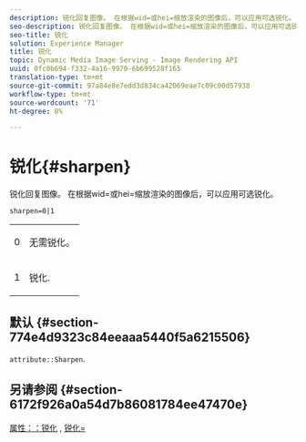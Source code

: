 ```yaml
---
description: 锐化回复图像。 在根据wid=或hei=缩放渲染的图像后，可以应用可选锐化。
seo-description: 锐化回复图像。 在根据wid=或hei=缩放渲染的图像后，可以应用可选锐化。
seo-title: 锐化
solution: Experience Manager
title: 锐化
topic: Dynamic Media Image Serving - Image Rendering API
uuid: 0fc0b694-f332-4a16-9970-6b699528f165
translation-type: tm+mt
source-git-commit: 97a84e8e7edd3d834ca42069eae7c09c00d57938
workflow-type: tm+mt
source-wordcount: '71'
ht-degree: 8%

---
```



# 锐化{#sharpen}

锐化回复图像。 在根据wid=或hei=缩放渲染的图像后，可以应用可选锐化。

`sharpen=0|1`

<table id="simpletable_E14B914834A241BA8B5FC42F07D34EEB"> 
 <tr class="strow"> 
  <td class="stentry"> <p>0 </p></td> 
  <td class="stentry"> <p>无需锐化。 </p></td> 
 </tr> 
 <tr class="strow"> 
  <td class="stentry"> <p>1 </p></td> 
  <td class="stentry"> <p>锐化. </p></td> 
 </tr> 
</table>

## 默认 {#section-774e4d9323c84eeaaa5440f5a6215506}

`attribute::Sharpen`.

## 另请参阅 {#section-6172f926a0a54d7b86081784ee47470e}

[属性：：锐化](../../../../../ir-api/material-cat/image-rendering-api-ref/c-ir-material-catalog/c-ir-attributes-reference/r-ir-cat-sharpen.md#reference-18df922f3a3f403a97ccaaa15042e30a) , [锐化=](../../../../../ir-api/http-protocol/image-rendering-api-ref/c-ir-http-protocol-ref/c-ir-http-protocol-command-reference/r-ir-http-sharp.md#reference-acdd87f6b5de4e3a85e5d3c03022a35a)
